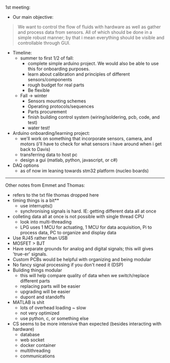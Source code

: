 1st meeting: 
- Our main objective: 

> We want to control the flow of fluids with hardware as well as gather and process data from sensors. All of which should be done in a simple robust manner; by that i mean everything should be visible and controllable through GUI. 
- Timeline: 
	- summer to first 1/2 of fall: 
		- complete simple arduino project. We would also be able to use this for onboarding purposes. 
		- learn about calibration and principles of different sensors/components
		- rough budget for real parts
		- Be flexible
	- Fall -> winter
		- Sensors mounting schemes
		- Operating protocols/sequences
		- Parts procurement
		- finish building control system (wiring/soldering, pcb, code, and test)
		- water test!
- Arduino onboarding/learning project:
	- we'll work on something that incorporate sensors, camera, and motors (i'll have to check for what sensors i have around when i get back to Davis)
	- transferring data to host pc
	- design a gui (matlab, python, javascript, or c#)
- DAQ options
	- as of now im leaning towards stm32 platform (nucleo boards)
--- 
Other notes from Emmet and Thomas:
- refers to the txt file thomas dropped here
- timing things is a bit**
	- use interrupts()
	- synchronising signals is hard. IE: getting different data all at once
- colleting data all at once is not possible with single thread CPU
	- look into multi-threading
	- LPG uses 1 MCU for actuating, 1 MCU for data acquisition, Pi to process data, PC to organize and display data
- Use RJ45 rather than USB
- MOSFET > BJT
- Have separate grounds for analog and digital signals; this will gives 'true-er' signals.
- Custom PCBs would be helpful with organizing and being modular
- No fancy signal processing if you don't need it (DSP)
- Building things modular
	- this will help compare quality of data when we switch/replace different parts
	- replacing parts will be easier
	- upgrading will be easier
	- dupont and standoffs
- MATLAB is shit 
	- lots of overhead loading ~ slow
	- not very optimized
	- use python, c, or something else
- CS seems to be more intensive than expected (besides interacting with hardware)
	- database
	- web socket
	- docker container
	- multithreading
	- communications